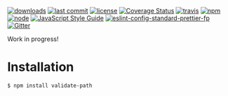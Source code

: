 [![downloads](https://img.shields.io/npm/dt/validate-path.svg?logo=npm)](https://www.npmjs.com/package/validate-path) [![last commit](https://img.shields.io/github/last-commit/ehmicky/validate-path.svg?logo=github&logoColor=white)](https://github.com/ehmicky/validate-path/graphs/contributors) [![license](https://img.shields.io/badge/license-Apache%202.0-4cc61e.svg?logo=github&logoColor=white)](https://www.apache.org/licenses/LICENSE-2.0) [![Coverage Status](https://img.shields.io/codecov/c/github/ehmicky/validate-path.svg?label=test%20coverage&logo=codecov)](https://codecov.io/gh/ehmicky/validate-path) [![travis](https://img.shields.io/travis/ehmicky/validate-path/master.svg?logo=travis)](https://travis-ci.org/ehmicky/validate-path/builds) [![npm](https://img.shields.io/npm/v/validate-path.svg?logo=npm)](https://www.npmjs.com/package/validate-path) [![node](https://img.shields.io/node/v/validate-path.svg?logo=node.js)](#) [![JavaScript Style Guide](https://img.shields.io/badge/code_style-standard-brightgreen.svg?logo=javascript)](https://standardjs.com) [![eslint-config-standard-prettier-fp](https://img.shields.io/badge/eslint-config--standard--prettier--fp-4cc61e.svg?logo=eslint&logoColor=white)](https://github.com/ehmicky/eslint-config-standard-prettier-fp) [![Gitter](https://img.shields.io/gitter/room/ehmicky/validate-path.svg?logo=gitter)](https://gitter.im/ehmicky/validate-path)

Work in progress!

# Installation

```bash
$ npm install validate-path
```
